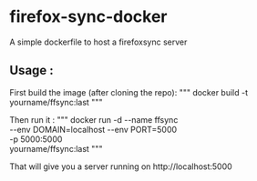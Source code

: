 # firefox-sync-docker
A simple dockerfile to host a firefoxsync server

## Usage :

First build the image (after cloning the repo):
"""
 docker build -t yourname/ffsync:last
""" 

Then run it :
"""
docker run -d --name ffsync \
 --env DOMAIN=localhost --env PORT=5000 \
 -p 5000:5000 \
yourname/ffsync:last
"""


That will give you a server running on http://localhost:5000
